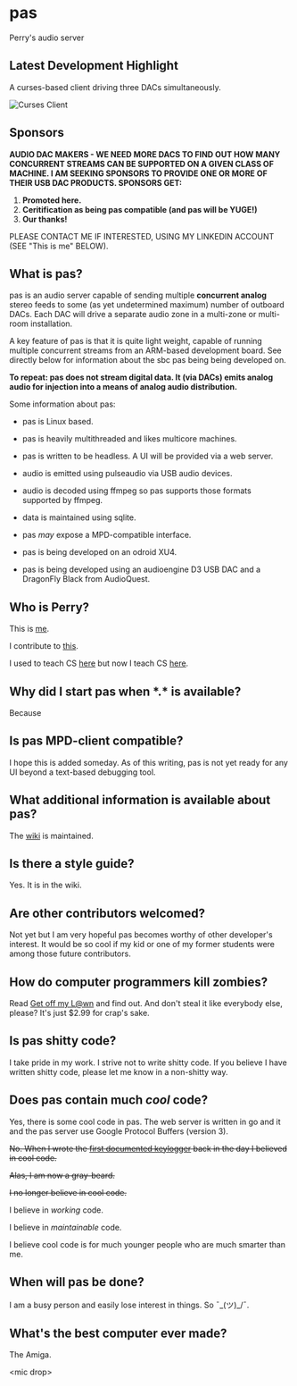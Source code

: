 # pas
Perry's audio server

## Latest Development Highlight

A curses-based client driving three DACs simultaneously.

![Curses Client](https://scontent-atl3-1.xx.fbcdn.net/v/t31.0-8/17917132_1994665244097111_4372928553100760128_o.jpg?oh=4399322525776bc5fe9cdd3345cef5ce&oe=594F65FC)

## Sponsors

**AUDIO DAC MAKERS - WE NEED MORE DACS TO FIND OUT HOW MANY CONCURRENT STREAMS CAN BE SUPPORTED ON A GIVEN CLASS OF MACHINE. I AM SEEKING SPONSORS TO PROVIDE ONE OR MORE OF THEIR USB DAC PRODUCTS. SPONSORS GET:**
1. **Promoted here.**
2. **Ceritification as being pas compatible (and pas will be YUGE!)**
3. **Our thanks!**

PLEASE CONTACT ME IF INTERESTED, USING MY LINKEDIN ACCOUNT (SEE "This is me" BELOW).

## What is pas?

pas is an audio server capable of sending multiple **concurrent analog** stereo feeds to some (as yet undetermined maximum) number of outboard DACs. Each DAC will drive a separate audio zone in a multi-zone or multi-room installation. 

A key feature of pas is that it is quite light weight, capable of running multiple concurrent streams from an ARM-based development board. See directly below for information about the sbc pas being being developed on.

**To repeat: pas does not stream digital data. It (via DACs) emits analog audio for injection into a means of analog audio distribution.**

Some information about pas:
- pas is Linux based.
- pas is heavily multithreaded and likes multicore machines.
- pas is written to be headless. A UI will be provided via a web server.
- audio is emitted using pulseaudio via USB audio devices.
- audio is decoded using ffmpeg so pas supports those formats supported by ffmpeg.
- data is maintained using sqlite.
- pas *may* expose a MPD-compatible interface.

- pas is being developed on an odroid XU4.
- pas is being developed using an audioengine D3 USB DAC and a DragonFly Black from AudioQuest.

## Who is Perry?

This is <a href="https://en.wikipedia.org/wiki/Perry_Kivolowitz">me</a>.

I contribute to <a href="https://en.wikipedia.org/wiki/SilhouetteFX">this</a>.

I used to teach CS <a href="http://www.cs.wisc.edu/">here</a> but now I teach CS <a href="https://www.carthage.edu/">here</a>.

## Why did I start pas when \*.\* is available?

Because

## Is pas MPD-client compatible?

I hope this is added someday. As of this writing, pas is not yet ready for any UI beyond a text-based debugging tool.

## What additional information is available about pas?

The <a href="https://github.com/pkivolowitz/pas/wiki">wiki</a> is maintained.

## Is there a style guide?

Yes. It is in the wiki.

## Are other contributors welcomed?

Not yet but I am very hopeful pas becomes worthy of other developer's interest. It would be so cool if my kid or one of my former students were among those future contributors.

## How do computer programmers kill zombies?

Read <a href="https://www.amazon.com/Get-Off-My-Zombie-Novel-ebook/dp/B00DQ26J8G/">Get off my L@wn</a> and find out. And don't steal it like everybody else, please? It's just $2.99 for crap's sake.

## Is pas shitty code?

I take pride in my work. I strive not to write shitty code. If you believe I have written shitty code, please let me know in a non-shitty way.

## Does pas contain much *cool* code?

Yes, there is some cool code in pas. The web server is written in go and it and the pas server use Google Protocol Buffers (version 3).

<del>No. When I wrote the <a href="https://en.wikipedia.org/wiki/Keystroke_logging">first documented keylogger</a> back in the day I believed in cool code.</del>

<del>Alas, I am now a gray-beard.</del>

<del>I no longer believe in cool code.</del> 

I believe in *working* code.

I believe in *maintainable* code. 

I believe cool code is for much younger people who are much smarter than me.

## When will pas be done?

I am a busy person and easily lose interest in things. So ¯\_(ツ)_/¯.

## What's the best computer ever made?

The Amiga.

\<mic drop>

